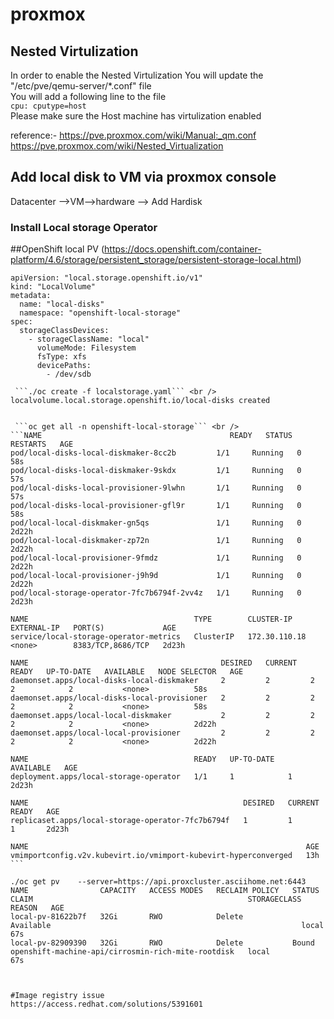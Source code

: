 # proxmox
## Nested Virtulization
In order to enable the Nested Virtulization
You will update the "/etc/pve/qemu-server/*.conf" file\
You will add a following line to the file \
`cpu: cputype=host` <br />
Please make sure the Host machine has virtulization enabled

reference:- https://pve.proxmox.com/wiki/Manual:_qm.conf <br />
            https://pve.proxmox.com/wiki/Nested_Virtualization

## Add local disk to VM via proxmox console 
Datacenter -->VM-->hardware --> Add Hardisk

### Install Local storage Operator

##OpenShift local PV (https://docs.openshift.com/container-platform/4.6/storage/persistent_storage/persistent-storage-local.html)

```cat localstorage.yaml 
apiVersion: "local.storage.openshift.io/v1"
kind: "LocalVolume"
metadata:
  name: "local-disks"
  namespace: "openshift-local-storage" 
spec:
  storageClassDevices:
    - storageClassName: "local"
      volumeMode: Filesystem 
      fsType: xfs 
      devicePaths: 
        - /dev/sdb 

 ```./oc create -f localstorage.yaml``` <br />
localvolume.local.storage.openshift.io/local-disks created


 ```oc get all -n openshift-local-storage``` <br />
```NAME                                          READY   STATUS    RESTARTS   AGE
pod/local-disks-local-diskmaker-8cc2b         1/1     Running   0          58s
pod/local-disks-local-diskmaker-9skdx         1/1     Running   0          57s
pod/local-disks-local-provisioner-9lwhn       1/1     Running   0          57s
pod/local-disks-local-provisioner-gfl9r       1/1     Running   0          58s
pod/local-local-diskmaker-gn5qs               1/1     Running   0          2d22h
pod/local-local-diskmaker-zp72n               1/1     Running   0          2d22h
pod/local-local-provisioner-9fmdz             1/1     Running   0          2d22h
pod/local-local-provisioner-j9h9d             1/1     Running   0          2d22h
pod/local-storage-operator-7fc7b6794f-2vv4z   1/1     Running   0          2d23h

NAME                                     TYPE        CLUSTER-IP      EXTERNAL-IP   PORT(S)             AGE
service/local-storage-operator-metrics   ClusterIP   172.30.110.18   <none>        8383/TCP,8686/TCP   2d23h

NAME                                           DESIRED   CURRENT   READY   UP-TO-DATE   AVAILABLE   NODE SELECTOR   AGE
daemonset.apps/local-disks-local-diskmaker     2         2         2       2            2           <none>          58s
daemonset.apps/local-disks-local-provisioner   2         2         2       2            2           <none>          58s
daemonset.apps/local-local-diskmaker           2         2         2       2            2           <none>          2d22h
daemonset.apps/local-local-provisioner         2         2         2       2            2           <none>          2d22h

NAME                                     READY   UP-TO-DATE   AVAILABLE   AGE
deployment.apps/local-storage-operator   1/1     1            1           2d23h

NAME                                                DESIRED   CURRENT   READY   AGE
replicaset.apps/local-storage-operator-7fc7b6794f   1         1         1       2d23h

NAME                                                              AGE
vmimportconfig.v2v.kubevirt.io/vmimport-kubevirt-hyperconverged   13h ```

./oc get pv    --server=https://api.proxcluster.asciihome.net:6443
NAME                CAPACITY   ACCESS MODES   RECLAIM POLICY   STATUS      CLAIM                                                STORAGECLASS   REASON   AGE
local-pv-81622b7f   32Gi       RWO            Delete           Available                                                        local                   67s
local-pv-82909390   32Gi       RWO            Delete           Bound       openshift-machine-api/cirrosmin-rich-mite-rootdisk   local                   67s



#Image registry issue 
https://access.redhat.com/solutions/5391601
